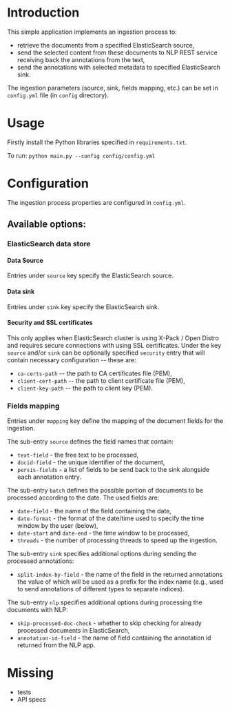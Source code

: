# Introduction

This simple application implements an ingestion process to: 
- retrieve the documents from a specified ElasticSearch source,
- send the selected content from these documents to NLP REST service receiving back the annotations from the text,
- send the annotations with selected metadata to specified ElasticSearch sink.

The ingestion parameters (source, sink, fields mapping, etc.) can be set in `config.yml` file (in `config` directory).


# Usage

Firstly install the Python libraries specified in `requirements.txt`.

To run:
`python main.py --config config/config.yml`


# Configuration
The ingestion process properties are configured in `config.yml`.

## Available options:

### ElasticSearch data store

#### Data Source
Entries under `source` key specify the ElasticSearch source.

#### Data sink
Entries under `sink` key specify the ElasticSearch sink.

#### Security and SSL certificates
This only applies when ElasticSearch cluster is using X-Pack / Open Distro and requires secure connections with using SSL certificates. Under the key `source` and/or `sink` can be optionally specified `security` entry that will contain necessary configuration -- these are:
- `ca-certs-path` -- the path to CA certificates file (PEM),
- `client-cert-path` -- the path to client certificate file (PEM),
- `client-key-path` -- the path to client key (PEM).

### Fields mapping
Entries under `mapping` key define the mapping of the document fields for the ingestion.

The sub-entry `source` defines the field names that contain:
- `text-field` - the free text to be processed, 
- `docid-field` - the unique identifier of the document,
- `persis-fields` - a list of fields to be send back to the sink alongside each annotation entry.

The sub-entry `batch` defines the possible portion of documents to be processed according to the date. The used fields are:
- `date-field` - the name of the field containing the date,
- `date-format` - the format of the date/time used to specify the time window by the user (below),
- `date-start` and `date-end` - the time window to be processed,
- `threads` - the number of processing threads to speed up the ingestion.

The sub-entry `sink` specifies additional options during sending the processed annotations:
- `split-index-by-field` - the name of the field in the returned annotations the value of which will be used as a prefix for the index name (e.g., used to send annotations of different types to separate indices).

The sub-entry `nlp` specifies additional options during processing the documents with NLP:
- `skip-processed-doc-check` - whether to skip checking for already processed documents in ElasticSearch,
-  `annotation-id-field` - the name of field containing the annotation id returned from the NLP app.

# Missing
- tests
- API specs
